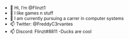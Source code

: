 - 👋 Hi, I’m @Flinzt1
- 👀 I like games n stuff
- 🌱 I am currently pursuing a carrer in computer systems
- 📫 Twitter: @FreddyC3rvantes 
- 📫 Discord: Flinzt#8811
-Ducks are cool 

<!---
Flinzt1/Flinzt1 is a ✨ special ✨ repository because its `README.md` (this file) appears on your GitHub profile.
You can click the Preview link to take a look at your changes.
--->
